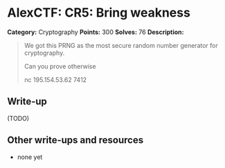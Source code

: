 # AlexCTF: CR5: Bring weakness

**Category:** Cryptography
**Points:** 300
**Solves:** 76
**Description:**

> We got this PRNG as the most secure random number generator for cryptography.
>
> Can you prove otherwise
>
> nc 195.154.53.62 7412


## Write-up

(TODO)

## Other write-ups and resources

 * none yet
